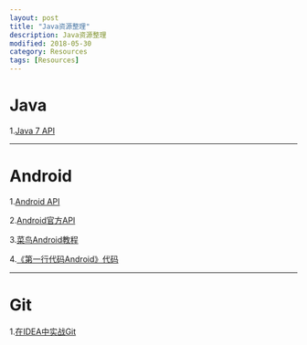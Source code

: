 ```yaml
---
layout: post
title: "Java资源整理"
description: Java资源整理
modified: 2018-05-30
category: Resources
tags: [Resources]
---
```


# Java

1.[Java 7 API](http://docs.oracle.com/javase/7/docs/api/)

<hr>

# Android

1.[Android API](http://www.android-doc.com/reference/packages.html)

2.[Android官方API](https://developer.android.google.cn/reference/packages.html)

3.[菜鸟Android教程](http://www.runoob.com/w3cnote/android-tutorial-intro.html)

4.[《第一行代码Android》代码](https://github.com/guolindev/booksource)

<hr>

# Git

1.[在IDEA中实战Git](https://blog.csdn.net/autfish/article/details/52513465)
